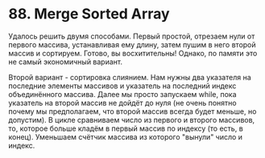 # 88. Merge Sorted Array

Удалось решить двумя способами. Первый простой, отрезаем нули от первого массива, устанавливая ему длину, затем пушим в него второй массив и сортируем. Готово, вы восхитительны! Однако, по памяти это не самый экономичный вариант.

Второй вариант - сортировка слиянием. Нам нужны два указателя на последние элементы массивов и указатель на последний индекс объединённого массива. Далее мы просто запускаем while, пока указатель на второй массив не дойдёт до нуля (не очень понятно почему мы предполагаем, что второй массив всегда будет меньше, но допустим). В цикле сравниваем число из первого и второго массивов, то, которое больше кладём в первый массив по индексу (то есть, в конец). Уменьшаем счётчик массива из которого "вынули" число и индекс.&#x20;
